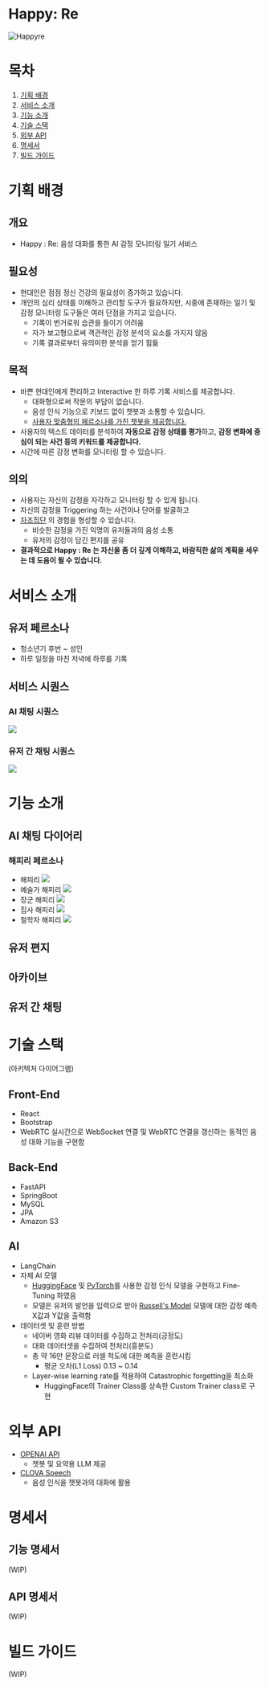 # Happy: Re

![Happyre](readme%20resource/Happyre.png)

# 목차

1. [기획 배경](#기획-배경)
2. [서비스 소개](#서비스-소개)
3. [기능 소개](#기능-소개)
4. [기술 스택](#기술-스택)
5. [외부 API](#외부-API)
6. [명세서](#명세서)
7. [빌드 가이드](#빌드-가이드)

# 기획 배경

## 개요

- Happy : Re: 음성 대화를 통한 AI 감정 모니터링 일기 서비스

## 필요성

- 현대인은 점점 정신 건강의 필요성이 증가하고 있습니다.
- 개인의 심리 상태를 이해하고 관리할 도구가 필요하지만, 시중에 존재하는 일기 및 감정 모니터링 도구들은 여러 단점을 가지고 있습니다.
  - 기록이 번거로워 습관을 들이기 어려움
  - 자가 보고형으로써 객관적인 감정 분석의 요소를 가지지 않음
  - 기록 결과로부터 유의미한 분석을 얻기 힘듦

## 목적

- 바쁜 현대인에게 편리하고 Interactive 한 하루 기록 서비스를 제공합니다.
  - 대화형으로써 작문의 부담이 없습니다.
  - 음성 인식 기능으로 키보드 없이 챗봇과 소통할 수 있습니다.
  - [사용자 맞춤형의 페르소나를 가진 챗봇을 제공합니다.](###해피리-페르소나)
- 사용자의 텍스트 데이터를 분석하여 **자동으로 감정 상태를 평가**하고, **감정 변화에 중심이 되는 사건 등의 키워드를 제공합니다.**
- 시간에 따른 감정 변화를 모니터링 할 수 있습니다.

## 의의

- 사용자는 자신의 감정을 자각하고 모니터링 할 수 있게 됩니다.
- 자신의 감정을 Triggering 하는 사건이나 단어를 발굴하고
- [자조집단](https://en.wikipedia.org/wiki/Support_group) 의 경험을 형성할 수 있습니다.
  - 비슷한 감정을 가진 익명의 유저들과의 음성 소통
  - 유저의 감정이 담긴 편지를 공유
- **결과적으로 Happy : Re 는 자신을 좀 더 깊게 이해하고, 바람직한 삶의 계획을 세우는 데 도움이 될 수 있습니다.**

# 서비스 소개

## 유저 페르소나

- 청소년기 후반 ~ 성인
- 하루 일정을 마친 저녁에 하루를 기록

## 서비스 시퀀스

### AI 채팅 시퀀스

![](readme%20resource/AI%20채팅%20시퀀스.png)

### 유저 간 채팅 시퀀스

![](readme%20resource/유저%20채팅%20시퀀스.png)

# 기능 소개

## AI 채팅 다이어리

### 해피리 페르소나

- 해피리
  ![](readme%20resource/default.png)
- 예술가 해피리
  ![](readme%20resource/art.png)
- 장군 해피리
  ![](readme%20resource/soldier.png)
- 집사 해피리
  ![](readme%20resource/butler.png)
- 철학자 해피리
  ![](readme%20resource/steel.png)

## 유저 편지

## 아카이브

## 유저 간 채팅

# 기술 스택

(아키텍처 다이어그램)

## Front-End

- React
- Bootstrap
- WebRTC
  실시간으로 WebSocket 연결 및 WebRTC 연결을 갱신하는 동적인 음성 대화 기능을 구현함

## Back-End

- FastAPI
- SpringBoot
- MySQL
- JPA
- Amazon S3

## AI

- LangChain
- 자체 AI 모델
  - [HuggingFace](https://huggingface.co/) 및 [PyTorch](https://pytorch.org/)를 사용한 감정 인식 모델을 구현하고 Fine-Tuning 하였음
  - 모델은 유저의 발언을 입력으로 받아 [Russell's Model](https://en.wikipedia.org/wiki/Emotion_classification#Circumplex_model) 모델에 대한 감정 예측 X값과 Y값을 출력함
- 데이터셋 및 훈련 방법
  - 네이버 영화 리뷰 데이터를 수집하고 전처리(긍정도)
  - 대화 데이터셋을 수집하여 전처리(흥분도)
  - 총 약 16만 문장으로 러셀 척도에 대한 예측을 훈련시킴
    - 평균 오차(L1 Loss) 0.13 ~ 0.14
  - Layer-wise learning rate를 적용하여 Catastrophic forgetting을 최소화
    - HuggingFace의 Trainer Class를 상속한 Custom Trainer class로 구현

# 외부 API

- [OPENAI API](https://platform.openai.com/)
  - 챗봇 및 요약용 LLM 제공
- [CLOVA Speech](https://clova.ai/speech)
  - 음성 인식을 챗봇과의 대화에 활용

# 명세서

## 기능 명세서

(WIP)

## API 명세서

(WIP)

# 빌드 가이드

(WIP)
